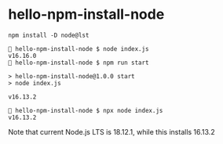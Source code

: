 # hello-npm-install-node

```
npm install -D node@lst
```


```
🦃 hello-npm-install-node $ node index.js 
v16.16.0
🦏 hello-npm-install-node $ npm run start

> hello-npm-install-node@1.0.0 start
> node index.js

v16.13.2

🌰 hello-npm-install-node $ npx node index.js                                                           
v16.13.2
```

Note that current Node.js LTS is 18.12.1, while this installs 16.13.2
